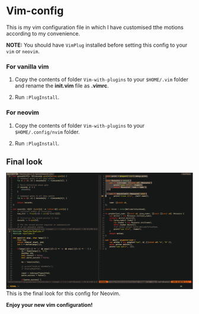 # Vim-config
This is my vim configuration file in which I have customised tthe motions according to my convenience.

**NOTE:** You should have `VimPlug` installed before setting this config to your `vim` or `neovim`.

### For vanilla vim
1. Copy the contents of folder `Vim-with-plugins` to your `$HOME/.vim` folder and rename the **init.vim** file as **.vimrc**.

2. Run `:PlugInstall`.

### For neovim
1. Copy the contents of folder `Vim-with-plugins` to your `$HOME/.config/nvim` folder.

2. Run `:PlugInstall`.

## Final look
![Neovim config demo](./images/demo2.png)
This is the final look for this config for Neovim.

**Enjoy your new vim configuration!**
